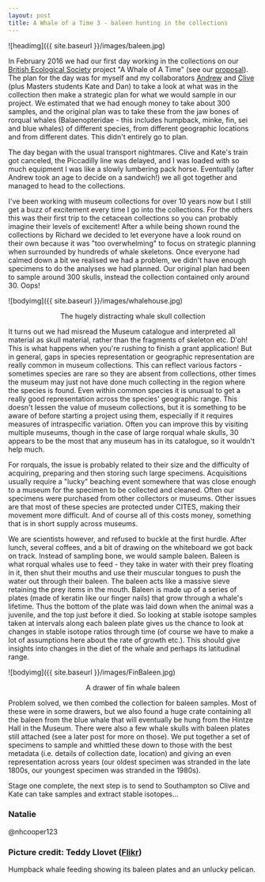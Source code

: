 ```yaml
---
layout: post
title: A Whale of a Time 3 - baleen hunting in the collections
---
```


![headimg]({{ site.baseurl }}/images/baleen.jpg)


In February 2016 we had our first day working in the collections on our [British Ecological Society](http://www.britishecologicalsociety.org/) project "A Whale of A Time" (see our [proposal](http://macromuseum.github.io/whale-of-a-time-2/)). The plan for the day was for myself and my collaborators [Andrew](http://www.tcd.ie/Zoology/research/research/theoretical/andrewjackson.php) and [Clive](https://noc.ac.uk/people/trueman) (plus Masters students Kate and Dan) to take a look at what was in the collection then make a strategic plan for what we would sample in our project. We estimated that we had enough money to take about 300 samples, and the original plan was to take these from the jaw bones of rorqual whales (Balaenopteridae - this includes humpback, minke, fin, sei and blue whales) of different species, from different geographic locations and from different dates. This didn't entirely go to plan.

The day began with the usual transport nightmares. Clive and Kate's train got canceled, the Piccadilly line was delayed, and I was loaded with so much equipment I was like a slowly lumbering pack horse. Eventually (after Andrew took an age to decide on a sandwich!) we all got together and managed to head to the collections.

I've been working with museum collections for over 10 years now but I still get a buzz of excitement every time I go into the collections. For the others this was their first trip to the cetacean collections so you can probably imagine their levels of excitement! After a while being shown round the collections by Richard we decided to let everyone have a look round on their own because it was "too overwhelming" to focus on strategic planning when surrounded by hundreds of whale skeletons. Once everyone had calmed down a bit we realised we had a problem, we didn't have enough specimens to do the analyses we had planned. Our original plan had been to sample around 300 skulls, instead the collection contained only around 30. Oops!

![bodyimg]({{ site.baseurl }}/images/whalehouse.jpg)
<center>The hugely distracting whale skull collection</center>

It turns out we had misread the Museum catalogue and interpreted all material as skull material, rather than the fragments of skeleton etc. D'oh! This is what happens when you're rushing to finish a grant application! But in general, gaps in species representation or geographic representation are really common in museum collections. This can reflect various factors - sometimes species are rare so they are absent from collections, other times the museum may just not have done much collecting in the region where the species is found. Even within common species it is unusual to get a really good representation across the species' geographic range. This doesn't lessen the value of museum collections, but it is something to be aware of before starting a project using them, especially if it requires measures of intraspecific variation. Often you can improve this by visiting multiple museums, though in the case of large rorqual whale skulls, 30 appears to be the most that any museum has in its catalogue, so it wouldn't help much. 

For rorquals, the issue is probably related to their size and the difficulty of acquiring, preparing and then storing such large specimens. Acquisitions usually require a "lucky" beaching event somewhere that was close enough to a museum for the specimen to be collected and cleaned. Often our specimens were purchased from other collectors or museums. Other issues are that most of these species are protected under CITES, making their movement more difficult. And of course all of this costs money, something that is in short supply across museums.

We are scientists however, and refused to buckle at the first hurdle. After lunch, several coffees, and a bit of drawing on the whiteboard we got back on track. Instead of sampling bone, we would sample baleen. Baleen is what rorqual whales use to feed - they take in water with their prey floating in it, then shut their mouths and use their muscular tongues to push the water out through their baleen. The baleen acts like a massive sieve retaining the prey items in the mouth. Baleen is made up of a series of plates (made of keratin like our finger nails) that grow through a whale's lifetime. Thus the bottom of the plate was laid down when the animal was a juvenile, and the top just before it died. So looking at stable isotope samples taken at intervals along each baleen plate gives us the chance to look at changes in stable isotope ratios through time (of course we have to make a lot of assumptions here about the rate of growth etc.). This should give insights into changes in the diet of the whale and perhaps its latitudinal range.

![bodyimg]({{ site.baseurl }}/images/FinBaleen.jpg)
<center>A drawer of fin whale baleen</center>

Problem solved, we then combed the collection for baleen samples. Most of these were in some drawers, but we also found a huge crate containing all the baleen from the blue whale that will eventually be hung from the Hintze Hall in the Museum. There were also a few whale skulls with baleen plates still attached (see a later post for more on those). We put together a set of specimens to sample and whittled these down to those with the best metadata (i.e. details of collection date, location) and giving an even representation across years (our oldest specimen was stranded in the late 1800s, our youngest specimen was stranded in the 1980s). 

Stage one complete, the next step is to send to Southampton so Clive and Kate can take samples and extract stable isotopes...


### Natalie
@nhcooper123

### Picture credit: Teddy Llovet ([Flikr](https://www.flickr.com/photos/teddyllovet/7828677488))
Humpback whale feeding showing its baleen plates and an unlucky pelican.
